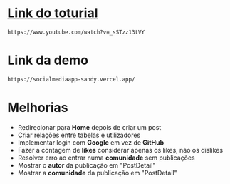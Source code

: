 # [Link do toturial](https://www.youtube.com/watch?v=_sSTzz13tVY)
```
https://www.youtube.com/watch?v=_sSTzz13tVY
```

# Link da demo
```
https://socialmediaapp-sandy.vercel.app/
```

# Melhorias

- Redirecionar para **Home** depois de criar um post  
- Criar relações entre tabelas e utilizadores  
- Implementar login com **Google** em vez de **GitHub**  
- Fazer a contagem de **likes** considerar apenas os likes, não os dislikes  
- Resolver erro ao entrar numa **comunidade** sem publicações  
- Mostrar o **autor** da publicação em "PostDetail"  
- Mostrar a **comunidade** da publicação em "PostDetail" 


